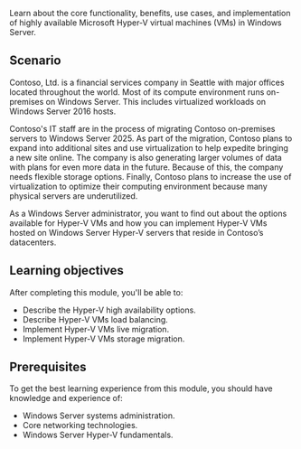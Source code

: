 Learn about the core functionality, benefits, use cases, and implementation of highly available Microsoft Hyper-V virtual machines (VMs) in Windows Server.

## Scenario

Contoso, Ltd. is a financial services company in Seattle with major offices located throughout the world. Most of its compute environment runs on-premises on Windows Server. This includes virtualized workloads on Windows Server 2016 hosts.

Contoso's IT staff are in the process of migrating Contoso on-premises servers to Windows Server 2025. As part of the migration, Contoso plans to expand into additional sites and use virtualization to help expedite bringing a new site online. The company is also generating larger volumes of data with plans for even more data in the future. Because of this, the company needs flexible storage options. Finally, Contoso plans to increase the use of virtualization to optimize their computing environment because many physical servers are underutilized.

As a Windows Server administrator, you want to find out about the options available for Hyper-V VMs and how you can implement Hyper-V VMs hosted on Windows Server Hyper-V servers that reside in Contoso’s datacenters.

## Learning objectives

After completing this module, you'll be able to:

- Describe the Hyper-V high availability options.
- Describe Hyper-V VMs load balancing.
- Implement Hyper-V VMs live migration.
- Implement Hyper-V VMs storage migration.

## Prerequisites

To get the best learning experience from this module, you should have knowledge and experience of:

- Windows Server systems administration.
- Core networking technologies.
- Windows Server Hyper-V fundamentals.
